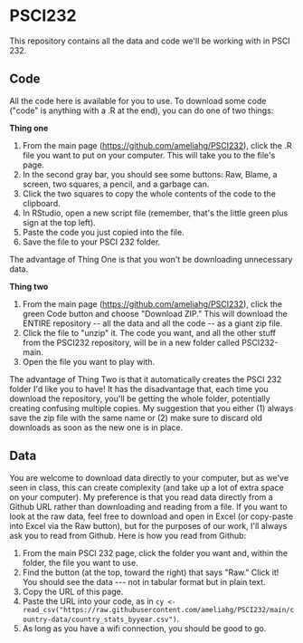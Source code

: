 # PSCI232 #
This repository contains all the data and code we'll be working with in PSCI 232.

## Code ##
All the code here is available for you to use. To download some code ("code" is anything with a .R at the end), you can do one of two things:

**Thing one**
1. From the main page (https://github.com/ameliahg/PSCI232), click the .R file you want to put on your computer. This will take you to the file's page.
2. In the second gray bar, you should see some buttons: Raw, Blame, a screen, two squares, a pencil, and a garbage can.
3. Click the two squares to copy the whole contents of the code to the clipboard.
4. In RStudio, open a new script file (remember, that's the little green plus sign at the top left).
5. Paste the code you just copied into the file.
6. Save the file to your PSCI 232 folder.

The advantage of Thing One is that you won't be downloading unnecessary data.

**Thing two**
1. From the main page (https://github.com/ameliahg/PSCI232), click the green Code button and choose "Download ZIP." This will download the ENTIRE repository -- all the data and all the code -- as a giant zip file.
2. Click the file to "unzip" it. The code you want, and all the other stuff from the PSCI232 repository, will be in a new folder called PSCI232-main.
3. Open the file you want to play with.

The advantage of Thing Two is that it automatically creates the PSCI 232 folder I'd like you to have! It has the disadvantage that, each time you download the repository, you'll be getting the whole folder, potentially creating confusing multiple copies. My suggestion that you either (1) always save the zip file with the same name or (2) make sure to discard old downloads as soon as the new one is in place.

## Data ##
You are welcome to download data directly to your computer, but as we've seen in class, this can create complexity (and take up a lot of extra space on your computer). My preference is that you read data directly from a Github URL rather than downloading and reading from a file. If you want to look at the raw data, feel free to download and open in Excel (or copy-paste into Excel via the Raw button), but for the purposes of our work, I'll always ask you to read from Github. Here is how you read from Github:

1. From the main PSCI 232 page, click the folder you want and, within the folder, the file you want to use.
2. Find the button (at the top, toward the right) that says "Raw." Click it! You should see the data --- not in tabular format but in plain text.
3. Copy the URL of this page.
4. Paste the URL into your code, as in `cy <- read_csv("https://raw.githubusercontent.com/ameliahg/PSCI232/main/country-data/country_stats_byyear.csv")`.
5. As long as you have a wifi connection, you should be good to go.
